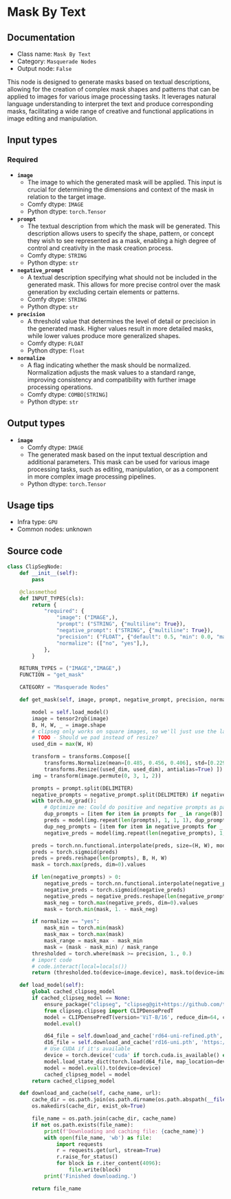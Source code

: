 # Mask By Text
## Documentation
- Class name: `Mask By Text`
- Category: `Masquerade Nodes`
- Output node: `False`

This node is designed to generate masks based on textual descriptions, allowing for the creation of complex mask shapes and patterns that can be applied to images for various image processing tasks. It leverages natural language understanding to interpret the text and produce corresponding masks, facilitating a wide range of creative and functional applications in image editing and manipulation.
## Input types
### Required
- **`image`**
    - The image to which the generated mask will be applied. This input is crucial for determining the dimensions and context of the mask in relation to the target image.
    - Comfy dtype: `IMAGE`
    - Python dtype: `torch.Tensor`
- **`prompt`**
    - The textual description from which the mask will be generated. This description allows users to specify the shape, pattern, or concept they wish to see represented as a mask, enabling a high degree of control and creativity in the mask creation process.
    - Comfy dtype: `STRING`
    - Python dtype: `str`
- **`negative_prompt`**
    - A textual description specifying what should not be included in the generated mask. This allows for more precise control over the mask generation by excluding certain elements or patterns.
    - Comfy dtype: `STRING`
    - Python dtype: `str`
- **`precision`**
    - A threshold value that determines the level of detail or precision in the generated mask. Higher values result in more detailed masks, while lower values produce more generalized shapes.
    - Comfy dtype: `FLOAT`
    - Python dtype: `float`
- **`normalize`**
    - A flag indicating whether the mask should be normalized. Normalization adjusts the mask values to a standard range, improving consistency and compatibility with further image processing operations.
    - Comfy dtype: `COMBO[STRING]`
    - Python dtype: `str`
## Output types
- **`image`**
    - Comfy dtype: `IMAGE`
    - The generated mask based on the input textual description and additional parameters. This mask can be used for various image processing tasks, such as editing, manipulation, or as a component in more complex image processing pipelines.
    - Python dtype: `torch.Tensor`
## Usage tips
- Infra type: `GPU`
- Common nodes: unknown


## Source code
```python
class ClipSegNode:
    def __init__(self):
        pass

    @classmethod
    def INPUT_TYPES(cls):
        return {
            "required": {
                "image": ("IMAGE",),
                "prompt": ("STRING", {"multiline": True}),
                "negative_prompt": ("STRING", {"multiline": True}),
                "precision": ("FLOAT", {"default": 0.5, "min": 0.0, "max": 1.0, "step": 0.01}),
                "normalize": (["no", "yes"],),
            },
        }

    RETURN_TYPES = ("IMAGE","IMAGE",)
    FUNCTION = "get_mask"

    CATEGORY = "Masquerade Nodes"

    def get_mask(self, image, prompt, negative_prompt, precision, normalize):

        model = self.load_model()
        image = tensor2rgb(image)
        B, H, W, _ = image.shape
        # clipseg only works on square images, so we'll just use the larger dimension
        # TODO - Should we pad instead of resize?
        used_dim = max(W, H)

        transform = transforms.Compose([
            transforms.Normalize(mean=[0.485, 0.456, 0.406], std=[0.229, 0.224, 0.225]),
            transforms.Resize((used_dim, used_dim), antialias=True) ])
        img = transform(image.permute(0, 3, 1, 2))

        prompts = prompt.split(DELIMITER)
        negative_prompts = negative_prompt.split(DELIMITER) if negative_prompt != '' else []
        with torch.no_grad():
            # Optimize me: Could do positive and negative prompts as part of one batch
            dup_prompts = [item for item in prompts for _ in range(B)]
            preds = model(img.repeat(len(prompts), 1, 1, 1), dup_prompts)[0]
            dup_neg_prompts = [item for item in negative_prompts for _ in range(B)]
            negative_preds = model(img.repeat(len(negative_prompts), 1, 1, 1), dup_neg_prompts)[0] if len(negative_prompts) > 0 else None

        preds = torch.nn.functional.interpolate(preds, size=(H, W), mode='nearest')
        preds = torch.sigmoid(preds)
        preds = preds.reshape(len(prompts), B, H, W)
        mask = torch.max(preds, dim=0).values

        if len(negative_prompts) > 0:
            negative_preds = torch.nn.functional.interpolate(negative_preds, size=(H, W), mode='nearest')
            negative_preds = torch.sigmoid(negative_preds)
            negative_preds = negative_preds.reshape(len(negative_prompts), B, H, W)
            mask_neg = torch.max(negative_preds, dim=0).values
            mask = torch.min(mask, 1. - mask_neg)

        if normalize == "yes":
            mask_min = torch.min(mask)
            mask_max = torch.max(mask)
            mask_range = mask_max - mask_min
            mask = (mask - mask_min) / mask_range
        thresholded = torch.where(mask >= precision, 1., 0.)
        # import code
        # code.interact(local=locals())
        return (thresholded.to(device=image.device), mask.to(device=image.device),)

    def load_model(self):
        global cached_clipseg_model
        if cached_clipseg_model == None:
            ensure_package("clipseg", "clipseg@git+https://github.com/timojl/clipseg.git@bbc86cfbb7e6a47fb6dae47ba01d3e1c2d6158b0")
            from clipseg.clipseg import CLIPDensePredT
            model = CLIPDensePredT(version='ViT-B/16', reduce_dim=64, complex_trans_conv=True)
            model.eval()

            d64_file = self.download_and_cache('rd64-uni-refined.pth', 'https://owncloud.gwdg.de/index.php/s/ioHbRzFx6th32hn/download?path=%2F&files=rd64-uni-refined.pth')
            d16_file = self.download_and_cache('rd16-uni.pth', 'https://owncloud.gwdg.de/index.php/s/ioHbRzFx6th32hn/download?path=%2F&files=rd16-uni.pth')
            # Use CUDA if it's available
            device = torch.device('cuda' if torch.cuda.is_available() else 'cpu')
            model.load_state_dict(torch.load(d64_file, map_location=device), strict=False)
            model = model.eval().to(device=device)
            cached_clipseg_model = model
        return cached_clipseg_model

    def download_and_cache(self, cache_name, url):
        cache_dir = os.path.join(os.path.dirname(os.path.abspath(__file__)), 'download_cache')
        os.makedirs(cache_dir, exist_ok=True)

        file_name = os.path.join(cache_dir, cache_name)
        if not os.path.exists(file_name):
            print(f'Downloading and caching file: {cache_name}')
            with open(file_name, 'wb') as file:
                import requests
                r = requests.get(url, stream=True)
                r.raise_for_status()
                for block in r.iter_content(4096):
                    file.write(block)
            print('Finished downloading.')

        return file_name

```
